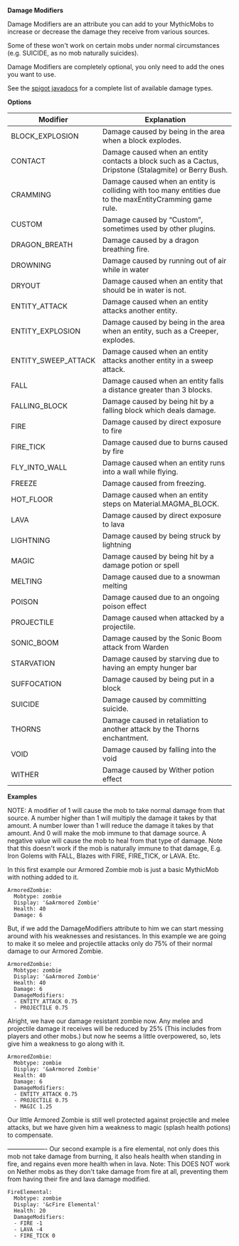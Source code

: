 **Damage Modifiers**

Damage Modifiers are an attribute you can add to your MythicMobs to increase or decrease the damage they receive from various sources.

Some of these won't work on certain mobs under normal circumstances (e.g. SUICIDE, as no mob naturally suicides).

Damage Modifiers are completely optional, you only need to add the ones you want to use.

See the [spigot javadocs](https://hub.spigotmc.org/javadocs/spigot/org/bukkit/event/entity/EntityDamageEvent.DamageCause.html) for a complete list of available damage types.

**Options**

| Modifier            | Explanation                                                        |
| ------------------- | ------------------------------------------------------------------ |
| BLOCK_EXPLOSION     | Damage caused by being in the area when a block explodes.          |
| CONTACT             | Damage caused when an entity contacts a block such as a Cactus, Dripstone (Stalagmite) or Berry Bush.                                                                |
| CRAMMING            |Damage caused when an entity is colliding with too many entities due to the maxEntityCramming game rule.                                                               |
| CUSTOM              | Damage caused by “Custom”, sometimes used by other plugins.        |
| DRAGON_BREATH       | Damage caused by a dragon breathing fire.                          |
| DROWNING            | Damage caused by running out of air while in water                 |
| DRYOUT              | Damage caused when an entity that should be in water is not.       |
| ENTITY_ATTACK       | Damage caused when an entity attacks another entity.               |
| ENTITY_EXPLOSION    | Damage caused by being in the area when an entity, such as a Creeper, explodes. |
| ENTITY_SWEEP_ATTACK | Damage caused when an entity attacks another entity in a sweep attack. |
| FALL                | Damage caused when an entity falls a distance greater than 3 blocks. |
| FALLING_BLOCK       | Damage caused by being hit by a falling block which deals damage.  |
| FIRE                | Damage caused by direct exposure to fire                           |
| FIRE_TICK           | Damage caused due to burns caused by fire                          |
| FLY_INTO_WALL       | Damage caused when an entity runs into a wall while flying.        |
| FREEZE              | Damage caused from freezing.                                       |
| HOT_FLOOR           | Damage caused when an entity steps on Material.MAGMA_BLOCK.        |
| LAVA                | Damage caused by direct exposure to lava                           |
| LIGHTNING           | Damage caused by being struck by lightning                         |
| MAGIC               | Damage caused by being hit by a damage potion or spell             |
| MELTING             | Damage caused due to a snowman melting                             |
| POISON              | Damage caused due to an ongoing poison effect                      |
| PROJECTILE          | Damage caused when attacked by a projectile.                       |
| SONIC_BOOM          | Damage caused by the Sonic Boom attack from Warden                 |
| STARVATION          | Damage caused by starving due to having an empty hunger bar        |
| SUFFOCATION         | Damage caused by being put in a block                              |
| SUICIDE             | Damage caused by committing suicide.                               |
| THORNS              | Damage caused in retaliation to another attack by the Thorns enchantment. |
| VOID                | Damage caused by falling into the void                             |
| WITHER              | Damage caused by Wither potion effect                              |



**Examples**

NOTE: A modifier of 1 will cause the mob to take normal damage from that source. A number higher than 1 will multiply the damage it takes by that amount. A number lower than 1 will reduce the damage it takes by that amount. And 0 will make the mob immune to that damage source.
A negative value will cause the mob to heal from that type of damage. Note that this doesn't work if the mob is naturally immune to that damage, E.g. Iron Golems with FALL, Blazes with FIRE, FIRE_TICK, or LAVA. Etc.

In this first example our Armored Zombie mob is just a basic MythicMob with nothing added to it.

```
ArmoredZombie:
  Mobtype: zombie
  Display: '&aArmored Zombie'
  Health: 40
  Damage: 6
```

But, if we add the DamageModifiers attribute to him we can start messing around with his weaknesses and resistances. In this example we are going to make it so melee and projectile attacks only do 75% of their normal damage to our Armored Zombie.

```
ArmoredZombie:
  Mobtype: zombie
  Display: '&aArmored Zombie'
  Health: 40
  Damage: 6
  DamageModifiers:
  - ENTITY_ATTACK 0.75
  - PROJECTILE 0.75
```

Alright, we have our damage resistant zombie now. Any melee and projectile damage it receives will be reduced by 25% (This includes from players and other mobs.) but now he seems a little overpowered, so, lets give him a weakness to go along with it.

```
ArmoredZombie:
  Mobtype: zombie
  Display: '&aArmored Zombie'
  Health: 40
  Damage: 6
  DamageModifiers:
  - ENTITY_ATTACK 0.75
  - PROJECTILE 0.75
  - MAGIC 1.25
```

Our little Armored Zombie is still well protected against projectile and melee attacks, but we have given him a weakness to magic (splash health potions) to compensate.

——————-
Our second example is a fire elemental, not only does this mob not take damage from burning, it also heals health when standing in fire, and regains even more health when in lava. Note: This DOES NOT work on Nether mobs as they don't take damage from fire at all, preventing them from having their fire and lava damage modified.

```
FireElemental:
  Mobtype: zombie
  Display: '&cFire Elemental'
  Health: 20
  DamageModifiers:
  - FIRE -1
  - LAVA -4
  - FIRE_TICK 0
```